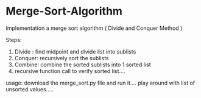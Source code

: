 # Merge-Sort-Algorithm

Implementation a merge sort algorithm ( Divide and Conquer Method )

Steps: 

1. Divide : find midpoint and divide list into sublists
2. Conquer: recursively sort the sublists
3. Combine: combine the sorted sublists into 1 sorted list
4. recursive function call to verify sorted list....


usage:
download the merge_sort.py file and run it.... play around with list of unsorted values.....
